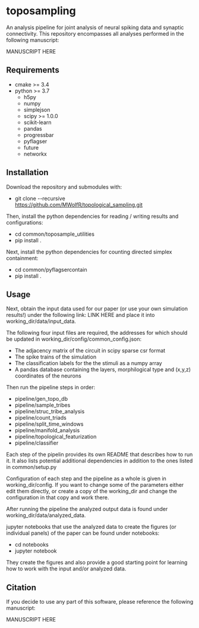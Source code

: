 # toposampling
An analysis pipeline for joint analysis of neural spiking data and synaptic connectivity.
This repository encompasses all analyses performed in the following manuscript:

MANUSCRIPT HERE

## Requirements
- cmake >= 3.4
- python >= 3.7
  - h5py
  - numpy
  - simplejson
  - scipy >= 1.0.0
  - scikit-learn
  - pandas
  - progressbar
  - pyflagser
  - future
  - networkx
  
## Installation

Download the repository and submodules with:
- git clone --recursive https://github.com/MWolfR/topological_sampling.git

Then, install the python dependencies for reading / writing results and configurations:
- cd common/toposample_utilities
- pip install .

Next, install the python dependencies for counting directed simplex containment:
- cd common/pyflagsercontain
- pip install .

## Usage

Next, obtain the input data used for our paper (or use your own simulation results!) under the following link: LINK HERE and place it into working_dir/data/input_data.

The following four input files are required, the addresses for which should be updated in working_dir/config/common_config.json:
- The adjacency matrix of the circuit in scipy sparse csr format
- The spike trains of the simulation
- The classification labels for the the stimuli as a numpy array
- A pandas database containing the layers, morphilogical type and (x,y,z) coordinates of the neurons

Then run the pipeline steps in order:
- pipeline/gen_topo_db
- pipeline/sample_tribes
- pipeline/struc_tribe_analysis
- pipeline/count_triads
- pipeline/split_time_windows
- pipeline/manifold_analysis
- pipeline/topological_featurization
- pipeline/classifier

Each step of the pipelin provides its own README that describes how to run it. It also lists potential additional dependencies in addition to the ones listed in common/setup.py

Configuration of each step and the pipeline as a whole is given in working_dir/config. If you want to change some of the parameters either edit them directly, or create a copy of the working_dir and change the configuration in that copy and work there.

After running the pipeline the analyzed output data is found under working_dir/data/analyzed_data.

jupyter notebooks that use the analyzed data to create the figures (or individual panels) of the paper can be found under notebooks:
- cd notebooks
- jupyter notebook

They create the figures and also provide a good starting point for learning how to work with the input and/or analyzed data.

## Citation

If you decide to use any part of this software, please reference the following manuscript:

MANUSCRIPT HERE
